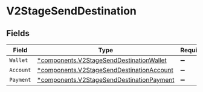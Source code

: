 # V2StageSendDestination


## Fields

| Field                                                                                                 | Type                                                                                                  | Required                                                                                              | Description                                                                                           |
| ----------------------------------------------------------------------------------------------------- | ----------------------------------------------------------------------------------------------------- | ----------------------------------------------------------------------------------------------------- | ----------------------------------------------------------------------------------------------------- |
| `Wallet`                                                                                              | [*components.V2StageSendDestinationWallet](../../models/components/v2stagesenddestinationwallet.md)   | :heavy_minus_sign:                                                                                    | N/A                                                                                                   |
| `Account`                                                                                             | [*components.V2StageSendDestinationAccount](../../models/components/v2stagesenddestinationaccount.md) | :heavy_minus_sign:                                                                                    | N/A                                                                                                   |
| `Payment`                                                                                             | [*components.V2StageSendDestinationPayment](../../models/components/v2stagesenddestinationpayment.md) | :heavy_minus_sign:                                                                                    | N/A                                                                                                   |